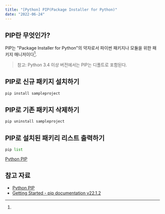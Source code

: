 ```yaml
---
title: "[Python] PIP(Package Installer for Python)"
date: "2022-06-24"
---
```


## PIP란 무엇인가?

PIP는 "Package Installer for Python"의 약자로서 파이썬 패키지나 모듈을 위한 패키지 매니저이다[^1].

> 참고: Python 3.4 이상 버전에서는 PIP는 디폴트로 포함된다.

## PIP로 신규 패키지 설치하기

```python
pip install sampleproject
```

## PIP로 기존 패키지 삭제하기

```python
pip uninstall sampleproject
```

## PIP로 설치된 패키리 리스트 출력하기

```python
pip list
```

[^1]:
  [Python PIP](https://www.w3schools.com/python/python_pip.asp)

## 참고 자료

- [Python PIP](https://www.w3schools.com/python/python_pip.asp)
- [Getting Started - pip documentation v22.1.2](https://pip.pypa.io/en/stable/getting-started/)
